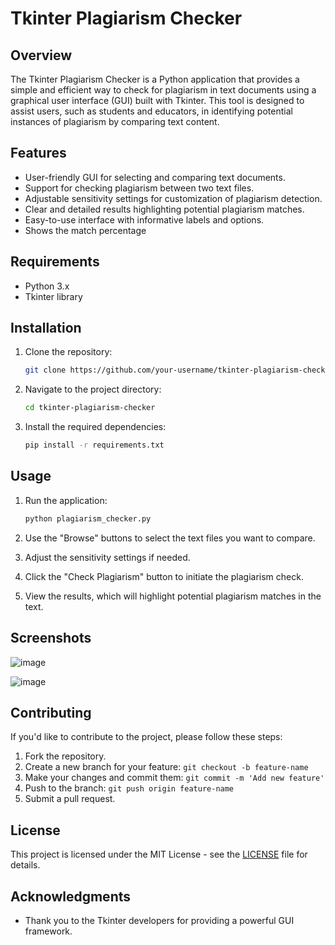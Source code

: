 # Tkinter Plagiarism Checker

## Overview

The Tkinter Plagiarism Checker is a Python application that provides a simple and efficient way to check for plagiarism in text documents using a graphical user interface (GUI) built with Tkinter. This tool is designed to assist users, such as students and educators, in identifying potential instances of plagiarism by comparing text content.

## Features

- User-friendly GUI for selecting and comparing text documents.
- Support for checking plagiarism between two text files.
- Adjustable sensitivity settings for customization of plagiarism detection.
- Clear and detailed results highlighting potential plagiarism matches.
- Easy-to-use interface with informative labels and options.
- Shows the match percentage 

## Requirements

- Python 3.x
- Tkinter library

## Installation

1. Clone the repository:

   ```bash
   git clone https://github.com/your-username/tkinter-plagiarism-checker.git
   ```

2. Navigate to the project directory:

   ```bash
   cd tkinter-plagiarism-checker
   ```

3. Install the required dependencies:

   ```bash
   pip install -r requirements.txt
   ```

## Usage

1. Run the application:

   ```bash
   python plagiarism_checker.py
   ```

2. Use the "Browse" buttons to select the text files you want to compare.

3. Adjust the sensitivity settings if needed.

4. Click the "Check Plagiarism" button to initiate the plagiarism check.

5. View the results, which will highlight potential plagiarism matches in the text.

## Screenshots

![image](https://github.com/shelkeom230/codeclause_interenship_projects/assets/104075298/116b5ff4-16e4-4681-ac55-a48a870f63f8)

![image](https://github.com/shelkeom230/codeclause_interenship_projects/assets/104075298/07023e1d-aa5b-489a-bd97-06b2fbe30f32)

## Contributing

If you'd like to contribute to the project, please follow these steps:

1. Fork the repository.
2. Create a new branch for your feature: `git checkout -b feature-name`
3. Make your changes and commit them: `git commit -m 'Add new feature'`
4. Push to the branch: `git push origin feature-name`
5. Submit a pull request.

## License

This project is licensed under the MIT License - see the [LICENSE](LICENSE) file for details.

## Acknowledgments

- Thank you to the Tkinter developers for providing a powerful GUI framework.
